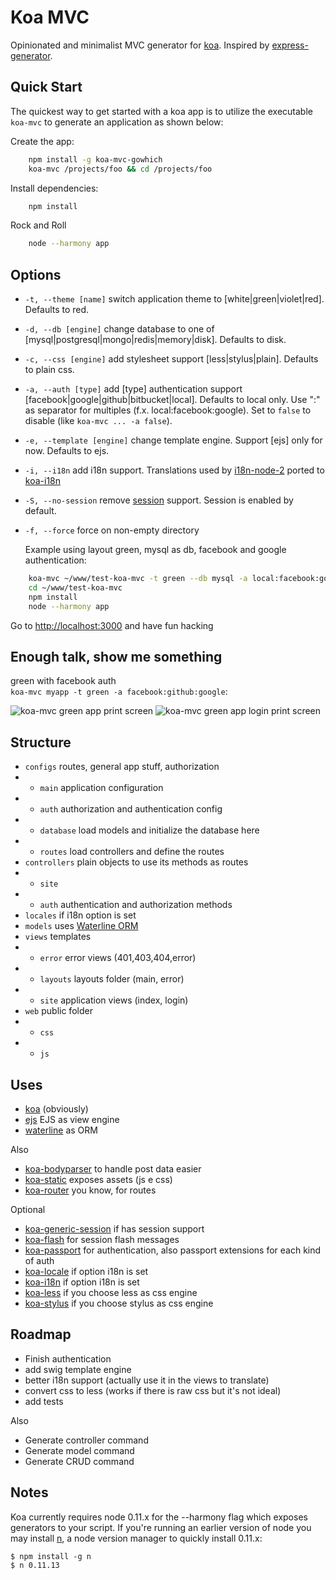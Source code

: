 # Koa MVC

  Opinionated and minimalist MVC generator for [koa](http://koajs.com). Inspired by [express-generator](https://github.com/expressjs/generator).

## Quick Start

 The quickest way to get started with a koa app is to utilize the executable `koa-mvc` to generate an application as shown below:

 Create the app:

```sh
    npm install -g koa-mvc-gowhich
    koa-mvc /projects/foo && cd /projects/foo
```

 Install dependencies:

```sh
    npm install
```

 Rock and Roll

```sh
    node --harmony app
```

## Options

 - `-t, --theme [name]` switch application theme to <name> [white|green|violet|red]. Defaults to red.
 - `-d, --db [engine]`  change database <engine> to one of [mysql|postgresql|mongo|redis|memory|disk]. Defaults to disk.
 - `-c, --css [engine]`  add stylesheet <engine> support [less|stylus|plain]. Defaults to plain css.
 - `-a, --auth [type]`  add [type] authentication support [facebook|google|github|bitbucket|local]. Defaults to local only.
   Use ":" as separator for multiples (f.x. local:facebook:google). Set to `false` to disable (like `koa-mvc ... -a false`).
 - `-e, --template [engine]`  change template engine. Support [ejs] only for now. Defaults to ejs.
 - `-i, --i18n`  add i18n support. Translations used by [i18n-node-2](https://github.com/jeresig/i18n-node-2) ported to [koa-i18n](https://github.com/fundon/koa-i18n)
 - `-S, --no-session`  remove [session](https://github.com/koajs/generic-session) support. Session is enabled by default.
 - `-f, --force`  force on non-empty directory

   Example using layout green, mysql as db, facebook and google authentication:

```sh
    koa-mvc ~/www/test-koa-mvc -t green --db mysql -a local:facebook:google
    cd ~/www/test-koa-mvc
    npm install
    node --harmony app
```

Go to [http://localhost:3000](http://localhost:3000) and have fun hacking


## Enough talk, show me something

green with facebook auth  
`koa-mvc myapp -t green -a facebook:github:google`:  
  
![koa-mvc green app print screen](https://github.com/gusnips/node-koa-mvc/raw/master/images/green-auth.jpg "koa-mvc green app print screen")
![koa-mvc green app login print screen](https://github.com/gusnips/node-koa-mvc/raw/master/images/green.jpg "koa-mvc green app login print screen")

## Structure

+ `configs` routes, general app stuff, authorization
+ - `main` application configuration
+ - `auth` authorization and authentication config
+ - `database` load models and initialize the database here
+ - `routes` load controllers and define the routes
+ `controllers` plain objects to use its methods as routes
+ - `site`
+ - `auth` authentication and authorization methods
+ `locales` if i18n option is set
+ `models` uses [Waterline ORM](https://github.com/balderdashy/waterline/)
+ `views` templates
+ - `error` error views (401,403,404,error)
+ - `layouts` layouts folder (main, error)
+ - `site` application views (index, login)
+ `web` public folder
+ - `css`
+ - `js`

## Uses

+ [koa](http://koajs.com) (obviously)
+ [ejs](https://github.com/koajs/ejs) EJS as view engine
+ [waterline](https://github.com/balderdashy/waterline) as ORM

Also

+ [koa-bodyparser](https://github.com/koajs/body-parser) to handle post data easier
+ [koa-static](https://github.com/koajs/static) exposes assets (js e css)
+ [koa-router](https://github.com/alexmingoia/koa-router) you know, for routes

Optional
+ [koa-generic-session](https://github.com/koajs/generic-session) if has session support
+ [koa-flash](https://github.com/rickharrison/koa-flash) for session flash messages
+ [koa-passport](https://github.com/rkusa/koa-passport) for authentication, also passport extensions for each kind of auth 
+ [koa-locale](https://github.com/fundon/koa-locale) if option i18n is set
+ [koa-i18n](https://github.com/fundon/koa-i18n) if option i18n is set
+ [koa-less](https://github.com/chosecz/koa-less) if you choose less as css engine
+ [koa-stylus](https://github.com/yosssi/koa-stylus) if you choose stylus as css engine

## Roadmap

+ Finish authentication
+ add swig template engine
+ better i18n support (actually use it in the views to translate)
+ convert css to less (works if there is raw css but it's not ideal)
+ add tests

Also

+ Generate controller command
+ Generate model command
+ Generate CRUD command


## Notes

 Koa currently requires node 0.11.x for the --harmony flag which exposes generators to your script. If you're running an earlier version of node you may install [n](https://github.com/visionmedia/n), a node version manager to quickly install 0.11.x:

```
$ npm install -g n
$ n 0.11.13
```
